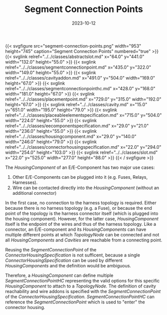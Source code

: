 ﻿---
title: Segment Connection Points
toc: false
type: specs
layout: diagram
date: "2023-10-12"
draft: false
specification: VEC
version: 2.1.0
documentType: "Recommendation"
elementType: Diagram
classes:
  - AbstractSlot
  - SegmentConnectionPoint
  - CavityAddOn
  - SegmentConnectionPointHC
  - PlacementPoint
  - Cavity
  - PlaceableElementSpecification
  - EEComponentSpecification
  - HousingComponent
  - ConnectorHousingSpecification
  - Slot
menu:
  VEC-2.1.0:    
    parent: ee-components
    identifier: ee-components/segment-connection-points
    weight: 1006002 

# Prev/next pager order (if `docs_section_pager` enabled in `params.toml`)
weight: 1006002
---
{{< svgfigure src="segment-connection-points.png" width="953" height="745" caption="Segment Connection Points" numbered="true" >}}
  {{< svglink relref="../../classes/abstractslot.md" x="64.0" y="441.0" width="132.0" height="55.0" >}}
  {{< svglink relref="../../classes/segmentconnectionpoint.md" x="435.0" y="322.0" width="149.0" height="55.0" >}}
  {{< svglink relref="../../classes/cavityaddon.md" x="491.0" y="504.0" width="169.0" height="67.0" >}}
  {{< svglink relref="../../classes/segmentconnectionpointhc.md" x="428.0" y="168.0" width="181.0" height="67.0" >}}
  {{< svglink relref="../../classes/placementpoint.md" x="729.0" y="315.0" width="192.0" height="67.0" >}}
  {{< svglink relref="../../classes/cavity.md" x="15.0" y="651.0" width="195.0" height="79.0" >}}
  {{< svglink relref="../../classes/placeableelementspecification.md" x="715.0" y="504.0" width="224.0" height="55.0" >}}
  {{< svglink relref="../../classes/eecomponentspecification.md" x="29.0" y="21.0" width="236.0" height="55.0" >}}
  {{< svglink relref="../../classes/housingcomponent.md" x="29.0" y="140.0" width="246.0" height="79.0" >}}
  {{< svglink relref="../../classes/connectorhousingspecification.md" x="22.0" y="294.0" width="254.0" height="103.0" >}}
  {{< svglink relref="../../classes/slot.md" x="22.0" y="525.0" width="277.0" height="88.0" >}}
{{< / svgfigure >}}
<p> The <i>HousingComponent</i> of an E/E-Component has two major use cases:      </p>      <ol>       <li> Other E/E-Components can be plugged into it (e.g. Fuses, Relays, Harnesses).        </li>       <li> Wire can be contacted directly into the <i>HousingComponent </i>(without an additional connector)        </li>     </ol>     <p> In the first case, no connection to the harness topology is required. Either because there is no harness topology (e.g. a Fuse), or because the end point of the topology is the harness connector itself (which is plugged into the housing component). However, for the latter case, <i>HousingComponent</i> itself is the endpoint of the wires and thus of the harness topology. Like a connector, an E/E-component and its <i>HousingComponents</i> can have multiple different points at which <i>TopologyNode </i>can be connected and not all <i>HousingComponents </i>and<i> Cavities</i> are reachable from a connecting point.      </p>      <p> Reusing the <i>SegmentConnectionPoint</i> of the <i>ConnectorHousingSpecification</i> is not sufficent, because a single <i>ConnectorHousingSpecification</i> can be used by different <i>HousingComponents </i>and the definition would be ambiguous.      </p>      <p> Therefore, a <i>HousingComponent </i>can define multiple <i>SegmentConnectionPointHC </i>representing the valid options for this specific <i>HousingComponent</i> to attach to a <i>TopologyNode.</i> The definition of cavity reachability and wire addons is specified with the <i>SegmentConnectionPoint</i> of the <i>ConnectorHousingSpecification. </i><i>SegmentConnectionPointHC</i> can reference the <i>SegmentConnectionPoint</i> which is used to &quot;enter&quot; the connector housing<i>.</i>      </p>